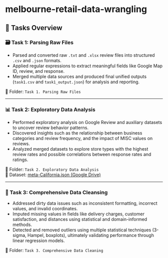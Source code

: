 # melbourne-retail-data-wrangling
## 📂 Tasks Overview

### 🗃️ Task 1: Parsing Raw Files
- Parsed and converted raw `.txt` and `.xlsx` review files into structured `.csv` and `.json` formats.
- Applied regular expressions to extract meaningful fields like Google Map ID, review, and response.
- Merged multiple data sources and produced final unified outputs (`task1.csv` and `task1_output.json`) for analysis and reporting.

📁 Folder: `Task 1. Parsing Raw Files`

---

### 📊 Task 2: Exploratory Data Analysis
- Performed exploratory analysis on Google Review and auxiliary datasets to uncover review behavior patterns.
- Discovered insights such as the relationship between business categories and review frequency, and the impact of MISC values on reviews.
- Analyzed merged datasets to explore store types with the highest review rates and possible correlations between response rates and ratings.

📁 Folder: `Task 2. Exploratory Data Analysis`  
📁 Dataset: [meta-California.json (Google Drive)](https://drive.google.com/file/d/1coUVfJ66VV0cuFz9Yl_oypaQVE_wmBgX/view?usp=drive_link)

---

### 🧹 Task 3: Comprehensive Data Cleansing
- Addressed dirty data issues such as inconsistent formatting, incorrect values, and invalid coordinates.
- Imputed missing values in fields like delivery charges, customer satisfaction, and distances using statistical and domain-informed methods.
- Detected and removed outliers using multiple statistical techniques (3-sigma, Hampel, boxplots), ultimately validating performance through linear regression models.

📁 Folder: `Task 3. Comprehensive Data Cleaning`

